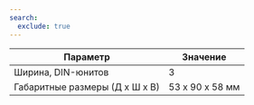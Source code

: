 ```yaml
---
search:
  exclude: true
---
```

<!--include-start-->
| Параметр                                                                       | Значение            |
|--------------------------------------------------------------------------------|---------------------|
| Ширина, DIN-юнитов                                                             | 3                   |
| Габаритные размеры (Д x Ш x В)                                                 | 53 x 90 x 58 мм     |
<!--include-end-->

